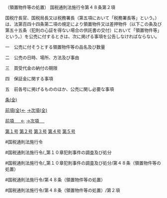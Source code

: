 （領置物件等の処置）
国税通則法施行令第４８条第２項

国税庁長官、国税局長又は税務署長（第五項において「税務署長等」という。）は、法第百四十四条第二項の規定により領置物件又は差押物件（以下この条及び第五十五条（犯則の心証を得ない場合の供託書の交付）において「領置物件等」という。）を公売に付するときは、次に掲げる事項を公告しなければならない。

一　公売に付そうとする領置物件等の品名及び数量

二　公売の日時、場所、方法及び事由

三　買受代金の納付の期限

四　保証金に関する事項

五　前各号に掲げるもののほか、公売に関し必要な事項

[条(全)](国税通則法施行＿令＿第４８条_.md)

[前項(全)←](国税通則法施行＿令＿第４８条第１項_.md)    [→次項(全)](国税通則法施行＿令＿第４８条第３項_.md)

[前項 　 ←](国税通則法施行＿令＿第４８条第１項.md)    [→次項 　 ](国税通則法施行＿令＿第４８条第３項.md)

[第１号](国税通則法施行＿令＿第４８条第２項第１号.md)  [第２号](国税通則法施行＿令＿第４８条第２項第２号.md)  [第３号](国税通則法施行＿令＿第４８条第２項第３号.md)  [第４号](国税通則法施行＿令＿第４８条第２項第４号.md)  [第５号](国税通則法施行＿令＿第４８条第２項第５号.md)  

#国税通則法施行令

#国税通則法施行令/_第１０章犯則事件の調査及び処分

#国税通則法施行令/_第１０章犯則事件の調査及び処分/第４８条（領置物件等の処置）

#国税通則法施行令/第４８条（領置物件等の処置）

#国税通則法施行令/第４８条（領置物件等の処置）/第２項

